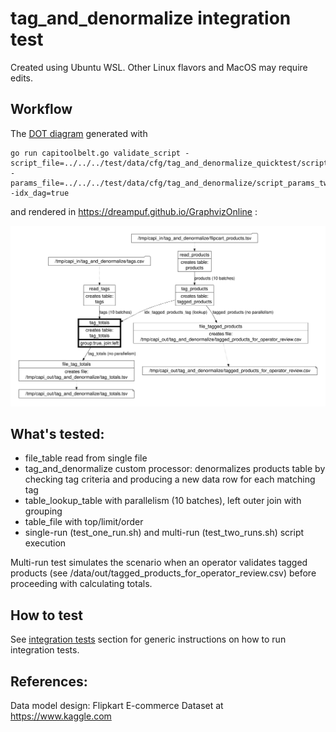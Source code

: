 # tag_and_denormalize integration test

Created using Ubuntu WSL. Other Linux flavors and MacOS may require edits.

## Workflow

The [DOT diagram](../../../doc/glossary.md#dot-diagrams) generated with
```
go run capitoolbelt.go validate_script -script_file=../../../test/data/cfg/tag_and_denormalize_quicktest/script.json -params_file=../../../test/data/cfg/tag_and_denormalize/script_params_two_runs.json -idx_dag=true
```
and rendered in https://dreampuf.github.io/GraphvizOnline :

![drawing](../../../doc/dot-tag-and-denormalize.svg)

## What's tested:

- file_table read from single file
- tag_and_denormalize custom processor: denormalizes products table by checking tag criteria and producing a new data row for each matching tag
- table_lookup_table with parallelism (10 batches), left outer join with grouping
- table_file with top/limit/order
- single-run (test_one_run.sh) and multi-run (test_two_runs.sh) script execution

Multi-run test simulates the scenario when an operator validates tagged products (see /data/out/tagged_products_for_operator_review.csv) before proceeding with calculating totals.

## How to test

See [integration tests](../../../doc/testing.md#integration-tests) section for generic instructions on how to run integration tests.

## References:

Data model design: Flipkart E-commerce Dataset at https://www.kaggle.com
